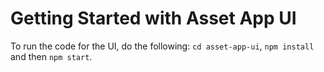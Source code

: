 # Getting Started with Asset App UI

To run the code for the UI, do the following:
`cd asset-app-ui`,
`npm install` and then
`npm start`.

